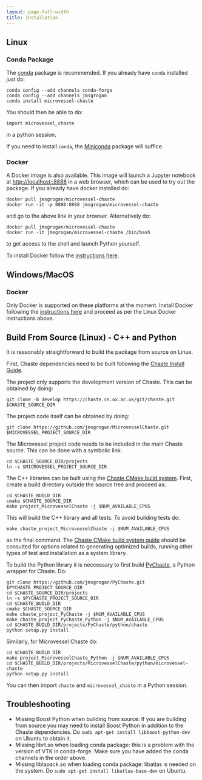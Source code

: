 ```yaml
---
layout: page-full-width
title: Installation
---
```


## Linux

### Conda Package

The [conda](https://www.continuum.io/downloads) package is recommended. If you already have `conda` installed just do:

    conda config --add channels conda-forge
    conda config --add channels jmsgrogan
    conda install microvessel-chaste

You should then be able to do:

    import microvessel_chaste

in a python session. 

If you need to install `conda`, the [Miniconda](http://conda.pydata.org/miniconda.html) package will suffice. 

### Docker

A Docker image is also available. This image will launch a Jupyter notebook at [http://localhost::8888](http://localhost::8888) in a web browser, which can be used to try out the package. If you already have docker installed do:

    docker pull jmsgrogan/microvessel-chaste
    docker run -it -p 8888:8888 jmsgrogan/microvessel-chaste

and go to the above link in your browser. Alternatively do:

    docker pull jmsgrogan/microvessel-chaste
    docker run -it jmsgrogan/microvessel-chaste /bin/bash

to get access to the shell and launch Python yourself.

To install Docker follow the [instructions here](https://docs.docker.com/).

## Windows/MacOS

### Docker

Only Docker is supported on these platforms at the moment. Install Docker following the [instructions here](https://docs.docker.com/) and proceed as per the Linux Docker instructions above.

## Build From Source (Linux) - C++ and Python

It is reasonably straightforward to build the package from source on Linux.

First, Chaste dependencies need to be built following the [Chaste Install Guide](https://chaste.cs.ox.ac.uk/trac/wiki/InstallGuides/InstallGuide). 

The project only supports the development version of Chaste. This can be obtained by doing:

    git clone -b develop https://chaste.cs.ox.ac.uk/git/chaste.git $CHASTE_SOURCE_DIR

The project code itself can be obtained by doing: 

    git clone https://github.com/jmsgrogan/MicrovesselChaste.git $MICROVESSEL_PROJECT_SOURCE_DIR

The Microvessel project code needs to be included in the main Chaste source. This can be done with a symbolic link:

    cd $CHASTE_SOURCE_DIR/projects
    ln -s $MICROVESSEL_PROJECT_SOURCE_DIR

The C++ libraries can be built using the [Chaste CMake build system](https://chaste.cs.ox.ac.uk/trac/wiki/ChasteGuides/CmakeBuildGuide). First, create a build directory outside the source tree and proceed as:

    cd $CHASTE_BUILD_DIR
    cmake $CHASTE_SOURCE_DIR
    make project_MicrovesselChaste -j $NUM_AVAILABLE_CPUS

This will build the C++ library and all tests. To avoid building tests do:

    make chaste_project_MicrovesselChaste -j $NUM_AVAILABLE_CPUS

as the final command. The [Chaste CMake build system guide](https://chaste.cs.ox.ac.uk/trac/wiki/ChasteGuides/CmakeBuildGuide) should be consulted for options related to generating optimized builds, running other types of test and installation as a system library.

To build the Python library it is neccessary to first build [PyChaste](https://github.com/jmsgrogan/PyChaste.git), a Python wrapper for Chaste. Do: 

    git clone https://github.com/jmsgrogan/PyChaste.git $PYCHASTE_PROJECT_SOURCE_DIR
    cd $CHASTE_SOURCE_DIR/projects
    ln -s $PYCHASTE_PROJECT_SOURCE_DIR
    cd $CHASTE_BUILD_DIR
    cmake $CHASTE_SOURCE_DIR
    make chaste_project_PyChaste -j $NUM_AVAILABLE_CPUS
    make chaste_project_PyChaste_Python -j $NUM_AVAILABLE_CPUS
    cd $CHASTE_BUILD_DIR/projects/PyChaste/python/chaste
    python setup.py install

Similarly, for Microvessel Chaste do:

    cd $CHASTE_BUILD_DIR
    make project_MicrovesselChaste_Python -j $NUM_AVAILABLE_CPUS
    cd $CHASTE_BUILD_DIR/projects/MicrovesselChaste/python/microvessel-chaste
    python setup.py install

You can then import `chaste` and `microvessel_chaste` in a Python session.

## Troubleshooting

* Missing Boost Python when building from source: If you are building from source you may need to install Boost Python in addition to the Chaste dependencies. Do `sudo apt-get install libboost-python-dev` on Ubuntu to obtain it.
* Missing librt.so when loading conda package: this is a problem with the version of VTK in conda-forge. Make sure you have added the conda channels in the order above.
* Missing liblapack.so when loading conda package: libatlas is needed on the system. Do `sudo apt-get install libatlas-base-dev` on Ubuntu.

